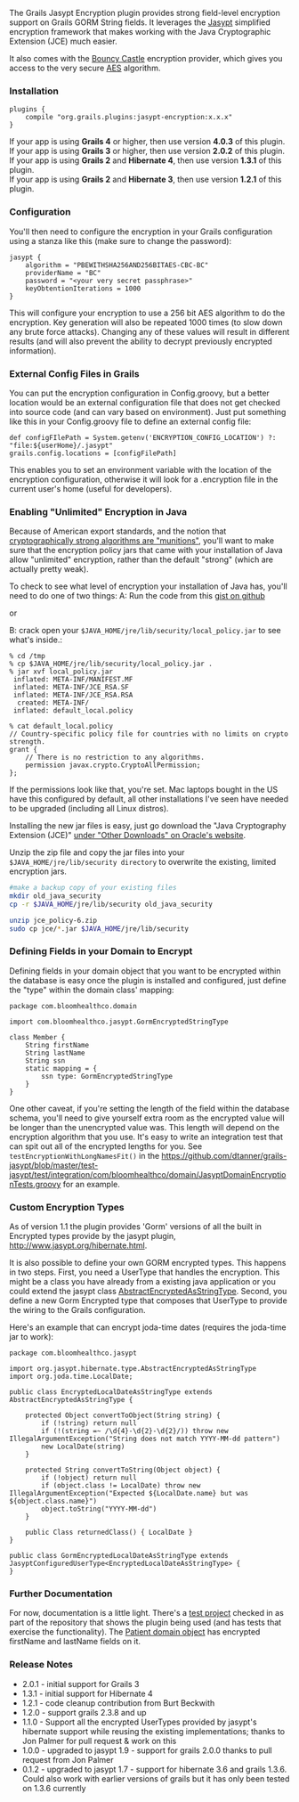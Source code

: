 The Grails Jasypt Encryption plugin provides strong field-level encryption support on Grails GORM String fields.  It leverages the [Jasypt](http://www.jasypt.org) simplified encryption framework that makes working with the Java Cryptographic Extension (JCE) much easier.

It also comes with the [Bouncy Castle](http://www.bouncycastle.org/java.html) encryption provider, which gives you access to the very secure [AES](http://en.wikipedia.org/wiki/Advanced_Encryption_Standard) algorithm.  

### Installation

```
plugins {
    compile "org.grails.plugins:jasypt-encryption:x.x.x"
}
```
If your app is using **Grails 4** or higher, then use version **4.0.3** of this plugin.  
If your app is using **Grails 3** or higher, then use version **2.0.2** of this plugin.  
If your app is using **Grails 2** and **Hibernate 4**, then use version **1.3.1** of this plugin.  
If your app is using **Grails 2** and **Hibernate 3**, then use version **1.2.1** of this plugin.  

### Configuration

You'll then need to configure the encryption in your Grails configuration using a stanza like this (make sure to change the password):

```
jasypt {
    algorithm = "PBEWITHSHA256AND256BITAES-CBC-BC"
    providerName = "BC"
    password = "<your very secret passphrase>"
    keyObtentionIterations = 1000
}
```

This will configure your encryption to use a 256 bit AES algorithm to do the encryption.  Key generation will also be repeated 1000 times (to slow down any brute force attacks).   Changing any of these values will result in different results (and will also prevent the ability to decrypt previously encrypted information).

### External Config Files in Grails

You can put the encryption configuration in Config.groovy, but a better location would be an external configuration file that does not get checked into source code (and can vary based on environment).  Just put something like this in your Config.groovy file to define an external config file:

```
def configFIlePath = System.getenv('ENCRYPTION_CONFIG_LOCATION') ?: "file:${userHome}/.jasypt"
grails.config.locations = [configFilePath]
```

This enables you to set an environment variable with the location of the encryption configuration, otherwise it will look for a .encryption file in the current user's home (useful for developers).

### Enabling "Unlimited" Encryption in Java 

Because of American export standards, and the notion that [cryptographically strong algorithms are "munitions"](http://en.wikipedia.org/wiki/Export_of_cryptography_in_the_United_States), you'll want to make sure that the encryption policy jars that came with your installation of Java allow "unlimited" encryption, rather than the default "strong" (which are actually pretty weak). 

To check to see what level of encryption your installation of Java has, you'll need to do one of two things:
A:  Run the code from this [gist on github](https://gist.github.com/jehrhardt/5167854)

or

B:  crack open your `$JAVA_HOME/jre/lib/security/local_policy.jar` to see what's inside.:

```
% cd /tmp
% cp $JAVA_HOME/jre/lib/security/local_policy.jar .
% jar xvf local_policy.jar
 inflated: META-INF/MANIFEST.MF
 inflated: META-INF/JCE_RSA.SF
 inflated: META-INF/JCE_RSA.RSA
  created: META-INF/
 inflated: default_local.policy

% cat default_local.policy
// Country-specific policy file for countries with no limits on crypto strength.
grant {
    // There is no restriction to any algorithms.
    permission javax.crypto.CryptoAllPermission;
};
```

If the permissions look like that, you're set.    Mac laptops bought in the US have this configured by default, all other installations I've seen have needed to be upgraded (including all Linux distros).

Installing the new jar files is easy, just go download the "Java Cryptography Extension (JCE)" [under "Other Downloads" on Oracle's website](http://www.oracle.com/technetwork/java/javase/downloads/index.html).

Unzip the zip file and copy the jar files into your `$JAVA_HOME/jre/lib/security directory` to overwrite the existing, limited encryption jars.  

```sh
#make a backup copy of your existing files
mkdir old_java_security
cp -r $JAVA_HOME/jre/lib/security old_java_security

unzip jce_policy-6.zip
sudo cp jce/*.jar $JAVA_HOME/jre/lib/security
```

### Defining Fields in your Domain to Encrypt

Defining fields in your domain object that you want to be encrypted within the database is easy once the plugin is installed and configured, just define the "type" within the domain class' mapping:

```
package com.bloomhealthco.domain

import com.bloomhealthco.jasypt.GormEncryptedStringType

class Member {
    String firstName
    String lastName
    String ssn
    static mapping = {
    	ssn type: GormEncryptedStringType
    }
}
```

One other caveat, if you're setting the length of the field within the database schema, you'll need to give yourself extra room as the encrypted value will be longer than the unencrypted value was.   This length will depend on the encryption algorithm that you use.  It's easy to write an integration test that can spit out all of the encrypted lengths for you.  See `testEncryptionWithLongNamesFit()` in the https://github.com/dtanner/grails-jasypt/blob/master/test-jasypt/test/integration/com/bloomhealthco/domain/JasyptDomainEncryptionTests.groovy for an example.

### Custom Encryption Types

As of version 1.1 the plugin provides 'Gorm' versions of all the built in Encrypted types provide by the jasypt plugin, http://www.jasypt.org/hibernate.html.

It is also possible to define your own GORM encrypted types. This happens in two steps. First, you need a UserType that handles the encryption. This might be a class you have already from a existing java application or you could extend the jasypt class  [AbstractEncryptedAsStringType](https://jasypt.svn.sourceforge.net/svnroot/jasypt/trunk/jasypt-hibernate3/src/main/java/org/jasypt/hibernate3/type/AbstractEncryptedAsStringType.java). Second, you define a new Gorm Encrypted type that composes that UserType to provide the wiring to the Grails configuration.

Here's an example that can encrypt joda-time dates (requires the joda-time jar to work):

```
package com.bloomhealthco.jasypt

import org.jasypt.hibernate.type.AbstractEncryptedAsStringType
import org.joda.time.LocalDate;

public class EncryptedLocalDateAsStringType extends AbstractEncryptedAsStringType {

    protected Object convertToObject(String string) {
        if (!string) return null
        if (!(string =~ /\d{4}-\d{2}-\d{2}/)) throw new IllegalArgumentException("String does not match YYYY-MM-dd pattern")
        new LocalDate(string)
    }

    protected String convertToString(Object object) {
        if (!object) return null
        if (object.class != LocalDate) throw new IllegalArgumentException("Expected ${LocalDate.name} but was ${object.class.name}")
        object.toString("YYYY-MM-dd")
    }

    public Class returnedClass() { LocalDate }
}

public class GormEncryptedLocalDateAsStringType extends JasyptConfiguredUserType<EncryptedLocalDateAsStringType> {
}

```

### Further Documentation

For now, documentation is a little light.  There's a [test project](https://github.com/dtanner/grails-jasypt/tree/master/src/test/projects/sample) checked in as part of the repository that shows the plugin being used (and has tests that exercise the functionality).  The [Patient domain object](https://github.com/dtanner/grails-jasypt/blob/master/src/test/projects/sample/grails-app/domain/com/bloomhealthco/domain/Patient.groovy) has encrypted firstName and lastName fields on it.


### Release Notes
* 2.0.1 - initial support for Grails 3
* 1.3.1 - initial support for Hibernate 4
* 1.2.1 - code cleanup contribution from Burt Beckwith
* 1.2.0 - support grails 2.3.8 and up
* 1.1.0 - Support all the encrypted UserTypes provided by jasypt's hibernate support while reusing the existing implementations; thanks to Jon Palmer for pull request & work on this
* 1.0.0 - upgraded to jasypt 1.9 - support for grails 2.0.0 thanks to pull request from Jon Palmer
* 0.1.2 - upgraded to jasypt 1.7 - support for hibernate 3.6 and grails 1.3.6.  Could also work with earlier versions of grails but it has only been tested on 1.3.6 currently
